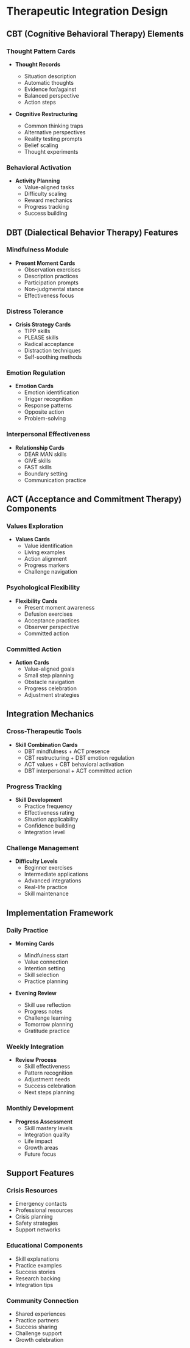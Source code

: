 # Therapeutic Integration Design

## CBT (Cognitive Behavioral Therapy) Elements

### Thought Pattern Cards

- **Thought Records**
    - Situation description
    - Automatic thoughts
    - Evidence for/against
    - Balanced perspective
    - Action steps

- **Cognitive Restructuring**
    - Common thinking traps
    - Alternative perspectives
    - Reality testing prompts
    - Belief scaling
    - Thought experiments

### Behavioral Activation

- **Activity Planning**
    - Value-aligned tasks
    - Difficulty scaling
    - Reward mechanics
    - Progress tracking
    - Success building

## DBT (Dialectical Behavior Therapy) Features

### Mindfulness Module

- **Present Moment Cards**
    - Observation exercises
    - Description practices
    - Participation prompts
    - Non-judgmental stance
    - Effectiveness focus

### Distress Tolerance

- **Crisis Strategy Cards**
    - TIPP skills
    - PLEASE skills
    - Radical acceptance
    - Distraction techniques
    - Self-soothing methods

### Emotion Regulation

- **Emotion Cards**
    - Emotion identification
    - Trigger recognition
    - Response patterns
    - Opposite action
    - Problem-solving

### Interpersonal Effectiveness

- **Relationship Cards**
    - DEAR MAN skills
    - GIVE skills
    - FAST skills
    - Boundary setting
    - Communication practice

## ACT (Acceptance and Commitment Therapy) Components

### Values Exploration

- **Values Cards**
    - Value identification
    - Living examples
    - Action alignment
    - Progress markers
    - Challenge navigation

### Psychological Flexibility

- **Flexibility Cards**
    - Present moment awareness
    - Defusion exercises
    - Acceptance practices
    - Observer perspective
    - Committed action

### Committed Action

- **Action Cards**
    - Value-aligned goals
    - Small step planning
    - Obstacle navigation
    - Progress celebration
    - Adjustment strategies

## Integration Mechanics

### Cross-Therapeutic Tools

- **Skill Combination Cards**
    - DBT mindfulness + ACT presence
    - CBT restructuring + DBT emotion regulation
    - ACT values + CBT behavioral activation
    - DBT interpersonal + ACT committed action

### Progress Tracking

- **Skill Development**
    - Practice frequency
    - Effectiveness rating
    - Situation applicability
    - Confidence building
    - Integration level

### Challenge Management

- **Difficulty Levels**
    - Beginner exercises
    - Intermediate applications
    - Advanced integrations
    - Real-life practice
    - Skill maintenance

## Implementation Framework

### Daily Practice

- **Morning Cards**
    - Mindfulness start
    - Value connection
    - Intention setting
    - Skill selection
    - Practice planning

- **Evening Review**
    - Skill use reflection
    - Progress notes
    - Challenge learning
    - Tomorrow planning
    - Gratitude practice

### Weekly Integration

- **Review Process**
    - Skill effectiveness
    - Pattern recognition
    - Adjustment needs
    - Success celebration
    - Next steps planning

### Monthly Development

- **Progress Assessment**
    - Skill mastery levels
    - Integration quality
    - Life impact
    - Growth areas
    - Future focus

## Support Features

### Crisis Resources

- Emergency contacts
- Professional resources
- Crisis planning
- Safety strategies
- Support networks

### Educational Components

- Skill explanations
- Practice examples
- Success stories
- Research backing
- Integration tips

### Community Connection

- Shared experiences
- Practice partners
- Success sharing
- Challenge support
- Growth celebration
